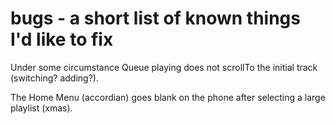 # bugs - a short list of known things I'd like to fix

Under some circumstance Queue playing does not scrollTo
the initial track (switching?  adding?).

The Home Menu (accordian) goes blank on the phone after
selecting a large playlist (xmas).
